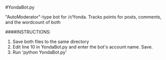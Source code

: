 #YondaBot.py

"AutoModerator"-type bot for /r/Yonda. Tracks points for posts, comments, and the wordcount of both

####INSTRUCTIONS:

1. Save both files to the same directory
2. Edit line 10 in YondaBot.py and enter the bot's account name. Save.
3. Run 'python YondaBot.py'
